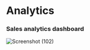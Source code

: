 # Analytics

### Sales analytics dashboard

![Screenshot (102)](https://user-images.githubusercontent.com/78247889/145763658-a0a580fa-2c18-4780-a5b7-f3165e0a55c7.png)
